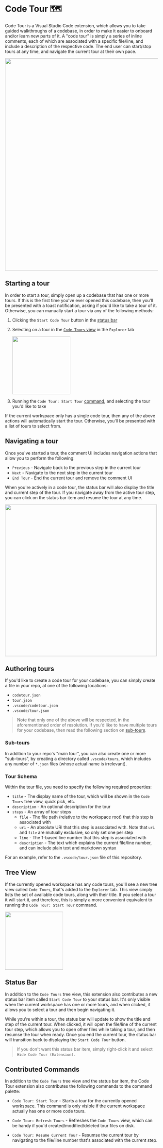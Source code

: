 # Code Tour 🗺️

Code Tour is a Visual Studio Code extension, which allows you to take guided walkthroughs of a codebase, in order to make it easier to onboard and/or learn new parts of it. A "code tour" is simply a series of inline comments, each of which are associated with a specific file/line, and include a description of the respective code. The end user can start/stop tours at any time, and navigate the current tour at their own pace.

<img width="700px" src="https://user-images.githubusercontent.com/116461/76151694-7b531b80-606c-11ea-96a6-0655eb6ab4e6.gif" />

## Starting a tour

In order to start a tour, simply open up a codebase that has one or more tours. If this is the first time you've ever opened this codebase, then you'll be presented with a toast notification, asking if you'd like to take a tour of it. Otherwise, you can manually start a tour via any of the following methods:

1. Clicking the `Start Code Tour` button in the [status bar](#status-bar)
1. Selecting on a tour in the [`Code Tours` view](#tree-view) in the `Explorer` tab

    <img width="191" src="https://user-images.githubusercontent.com/116461/76151744-22d04e00-606d-11ea-8927-046e73f11098.png" />

2. Running the `Code Tour: Start Tour` [command](#contributed-commands), and selecting the tour you'd like to take

If the current workspace only has a single code tour, then any of the above actions will automatically start the tour. Otherwise, you'll be presented with a list of tours to select from.

## Navigating a tour

Once you've started a tour, the comment UI includes navigation actions that allow you to perform the following:

- `Previous` - Navigate back to the previous step in the current tour
- `Next` - Navigate to the next step in the current tour
- `End Tour` - End the current tour and remove the comment UI

When you're actively in a code tour, the status bar will also display the title and current step of the tour. If you navigate away from the active tour step, you can click on the status bar item and resume the tour at any time.

<img width="500px" src="https://user-images.githubusercontent.com/116461/76151723-ca00b580-606c-11ea-9bd5-81c1d9352cef.png" />

## Authoring tours

If you'd like to create a code tour for your codebase, you can simply create a file in your repo, at one of the following locations:

- `codetour.json`
- `tour.json`
- `.vscode/codetour.json`
- `.vscode/tour.json`

> Note that only one of the above will be respected, in the aforementioned order of resolution. If you'd like to have multiple tours for your codebase, then read the following section on [sub-tours](#sub-tours).

### Sub-tours

In addition to your repo's "main tour", you can also create one or more "sub-tours", by creating a directory called `.vscode/tours`, which includes any number of `*.json` files (whose actual name is irrelevant).

### Tour Schema

Within the tour file, you need to specify the following required properties:

- `title` - The display name of the tour, which will be shown in the `Code Tours` tree view, quick pick, etc.
- `description` - An optional description for the tour
- `steps` - An array of tour steps
  - `file` - The file path (relative to the workspace root) that this step is associated with
  - `uri` - An absolute URI that this step is associated with. Note that `uri` and `file` are mutually exclusive, so only set one per step
  - `line` - The 1-based line number that this step is associated with
  - `description` - The text which explains the current file/line number, and can include plain text and markdown syntax

For an example, refer to the `.vscode/tour.json` file of this repository.

## Tree View

If the currently opened workspace has any code tours, you'll see a new tree view called `Code Tours`, that's added to the `Explorer` tab. This view simply lists the set of available code tours, along with their title. If you select a tour it will start it, and therefore, this is simply a more convenient equivalent to running the `Code Tour: Start Tour` command.

<img width="191px" src="https://user-images.githubusercontent.com/116461/76151744-22d04e00-606d-11ea-8927-046e73f11098.png" />

## Status Bar

In addition to the `Code Tours` tree view, this extension also contributes a new status bar item called `Start Code Tour` to your status bar. It's only visible when the current workspace has one or more tours, and when clicked, it allows you to select a tour and then begin navigating it.

While you're within a tour, the status bar will update to show the title and step of the current tour. When clicked, it will open the file/line of the current tour step, which allows you to open other files while taking a tour, and then resumse the tour when ready. Once you end the current tour, the status bar will transition back to displaying the `Start Code Tour` button.

> If you don't want this status bar item, simply right-click it and select `Hide Code Tour (Extension)`.

## Contributed Commands

In addition to the `Code Tours` tree view and the status bar item, the Code Tour extension also contributes the following commands to the command palette:

- `Code Tour: Start Tour` - Starts a tour for the currently opened workspace. This command is only visible if the current workspace actually has one or more code tours.

- `Code Tour: Refresh Tours` - Refreshes the `Code Tours` view, which can be handy if you'd created/modified/deleted tour files on disk.
  
- `Code Tour: Resume Current Tour` - Resumse the current tour by navigating to the file/line number that's associated with the current step.
